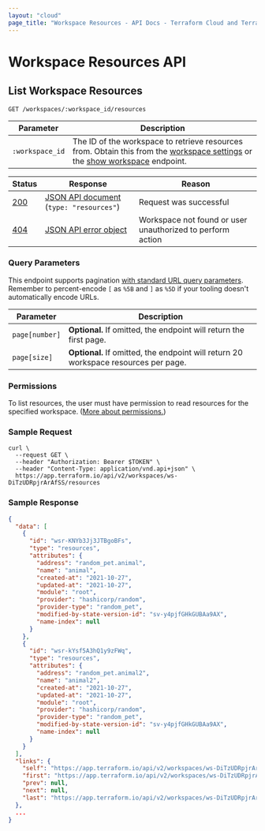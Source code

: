 ```yaml
---
layout: "cloud"
page_title: "Workspace Resources - API Docs - Terraform Cloud and Terraform Enterprise"
---
```


[200]: https://developer.mozilla.org/en-US/docs/Web/HTTP/Status/200
[201]: https://developer.mozilla.org/en-US/docs/Web/HTTP/Status/201
[202]: https://developer.mozilla.org/en-US/docs/Web/HTTP/Status/202
[204]: https://developer.mozilla.org/en-US/docs/Web/HTTP/Status/204
[400]: https://developer.mozilla.org/en-US/docs/Web/HTTP/Status/400
[401]: https://developer.mozilla.org/en-US/docs/Web/HTTP/Status/401
[403]: https://developer.mozilla.org/en-US/docs/Web/HTTP/Status/403
[404]: https://developer.mozilla.org/en-US/docs/Web/HTTP/Status/404
[409]: https://developer.mozilla.org/en-US/docs/Web/HTTP/Status/409
[412]: https://developer.mozilla.org/en-US/docs/Web/HTTP/Status/412
[422]: https://developer.mozilla.org/en-US/docs/Web/HTTP/Status/422
[429]: https://developer.mozilla.org/en-US/docs/Web/HTTP/Status/429
[500]: https://developer.mozilla.org/en-US/docs/Web/HTTP/Status/500
[504]: https://developer.mozilla.org/en-US/docs/Web/HTTP/Status/504
[JSON API document]: /docs/cloud/api/index.html#json-api-documents
[JSON API error object]: https://jsonapi.org/format/#error-objects

# Workspace Resources API

## List Workspace Resources

`GET /workspaces/:workspace_id/resources`

Parameter            | Description
---------------------|------------
`:workspace_id`      | The ID of the workspace to retrieve resources from. Obtain this from the [workspace settings](../workspaces/settings.html) or the [show workspace](./workspaces.html#show-workspace) endpoint.

Status  | Response                                       | Reason
--------|------------------------------------------------|----------
[200][] | [JSON API document][] (`type: "resources"`)    | Request was successful
[404][] | [JSON API error object][]                      | Workspace not found or user unauthorized to perform action

### Query Parameters

This endpoint supports pagination [with standard URL query parameters](./index.html#query-parameters). Remember to percent-encode `[` as `%5B` and `]` as `%5D` if your tooling doesn't automatically encode URLs.

Parameter                   | Description
----------------------------|------------
`page[number]`              | **Optional.** If omitted, the endpoint will return the first page.
`page[size]`                | **Optional.** If omitted, the endpoint will return 20 workspace resources per page.

### Permissions

To list resources, the user must have permission to read resources for the specified workspace. ([More about permissions.](/docs/cloud/users-teams-organizations/permissions.html))

[permissions-citation]: #intentionally-unused---keep-for-maintainers

### Sample Request

```shell
curl \
  --request GET \
  --header "Authorization: Bearer $TOKEN" \
  --header "Content-Type: application/vnd.api+json" \
  https://app.terraform.io/api/v2/workspaces/ws-DiTzUDRpjrArAfSS/resources
```

### Sample Response

```json
{
  "data": [
    {
      "id": "wsr-KNYb3Jj3JTBgoBFs",
      "type": "resources",
      "attributes": {
        "address": "random_pet.animal",
        "name": "animal",
        "created-at": "2021-10-27",
        "updated-at": "2021-10-27",
        "module": "root",
        "provider": "hashicorp/random",
        "provider-type": "random_pet",
        "modified-by-state-version-id": "sv-y4pjfGHkGUBAa9AX",
        "name-index": null
      }
    },
    {
      "id": "wsr-kYsf5A3hQ1y9zFWq",
      "type": "resources",
      "attributes": {
        "address": "random_pet.animal2",
        "name": "animal2",
        "created-at": "2021-10-27",
        "updated-at": "2021-10-27",
        "module": "root",
        "provider": "hashicorp/random",
        "provider-type": "random_pet",
        "modified-by-state-version-id": "sv-y4pjfGHkGUBAa9AX",
        "name-index": null
      }
    }
  ],
  "links": {
    "self": "https://app.terraform.io/api/v2/workspaces/ws-DiTzUDRpjrArAfSS/resources?page%5Bnumber%5D=1&page%5Bsize%5D=20",
    "first": "https://app.terraform.io/api/v2/workspaces/ws-DiTzUDRpjrArAfSS/resources?page%5Bnumber%5D=1&page%5Bsize%5D=20",
    "prev": null,
    "next": null,
    "last": "https://app.terraform.io/api/v2/workspaces/ws-DiTzUDRpjrArAfSS/resources?page%5Bnumber%5D=1&page%5Bsize%5D=20"
  },
  ...
}
```
